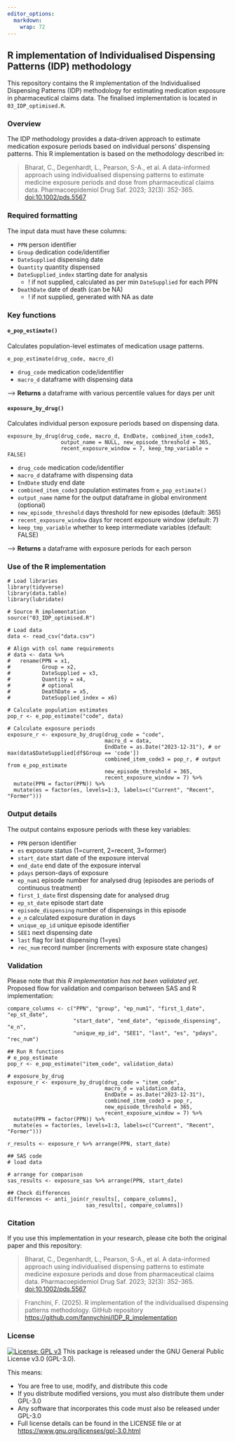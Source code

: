 ```yaml
---
editor_options: 
  markdown: 
    wrap: 72
---
```


## R implementation of Individualised Dispensing Patterns (IDP) methodology

This repository contains the R implementation of the Individualised Dispensing Patterns (IDP) methodology for estimating medication exposure in pharmaceutical claims data. 
The finalised implementation is located in `03_IDP_optimised.R`.

### Overview

The IDP methodology provides a data-driven approach to estimate medication exposure periods based on individual persons' dispensing
patterns. This R implementation is based on the methodology described in: 

> Bharat, C., Degenhardt, L., Pearson, S-A., et al. A data-informed approach using individualised dispensing patterns to estimate medicine exposure periods and dose from pharmaceutical claims data. Pharmacoepidemiol Drug Saf. 2023; 32(3): 352-365. <doi:10.1002/pds.5567>

### Required formatting

The input data must have these columns:

- `PPN` person identifier
- `Group` dedication code/identifier
- `DateSupplied` dispensing date
- `Quantity` quantity dispensed
- `DateSupplied_index` starting date for analysis
    - ! if not supplied, calculated as per min `DateSupplied` for each PPN
- `DeathDate` date of death (can be NA)
    - ! if not supplied, generated with NA as date

### Key functions

#### `e_pop_estimate()`

Calculates population-level estimates of medication usage patterns.

```{r}
e_pop_estimate(drug_code, macro_d)
```

- `drug_code` medication code/identifier
- `macro_d` dataframe with dispensing data

--\> **Returns** a dataframe with various percentile values for days per unit

#### `exposure_by_drug()`

Calculates individual person exposure periods based on dispensing data.

```{r}
exposure_by_drug(drug_code, macro_d, EndDate, combined_item_code3, 
                 output_name = NULL, new_episode_threshold = 365, 
                 recent_exposure_window = 7, keep_tmp_variable = FALSE)
```

- `drug_code` medication code/identifier
- `macro_d` dataframe with dispensing data
- `EndDate` study end date
- `combined_item_code3` population estimates from `e_pop_estimate()`
- `output_name` name for the output dataframe in global environment (optional)
- `new_episode_threshold` days threshold for new episodes (default: 365)
- `recent_exposure_window` days for recent exposure window (default: 7)
- `keep_tmp_variable` whether to keep intermediate variables (default: FALSE)

--\> **Returns** a dataframe with exposure periods for each person


### Use of the R implementation

```{r}
# Load libraries
library(tidyverse)
library(data.table)
library(lubridate)

# Source R implementation
source("03_IDP_optimised.R")

# Load data
data <- read_csv("data.csv")

# Align with col name requirements
# data <- data %>%
#   rename(PPN = x1,               
#          Group = x2,             
#          DateSupplied = x3, 
#          Quantity = x4,
#          # optional
#          DeathDate = x5,
#          DateSupplied_index = x6)

# Calculate population estimates
pop_r <- e_pop_estimate("code", data) 

# Calculate exposure periods
exposure_r <- exposure_by_drug(drug_code = "code",
                               macro_d = data,
                               EndDate = as.Date("2023-12-31"), # or max(data$DateSupplied[df$Group == 'code'])
                               combined_item_code3 = pop_r, # output from e_pop_estimate
                               new_episode_threshold = 365,  
                               recent_exposure_window = 7) %>%
  mutate(PPN = factor(PPN)) %>%
  mutate(es = factor(es, levels=1:3, labels=c("Current", "Recent", "Former")))
```

### Output details

The output contains exposure periods with these key variables:

- `PPN` person identifier
- `es` exposure status (1=current, 2=recent, 3=former)
- `start_date` start date of the exposure interval
- `end_date` end date of the exposure interval
- `pdays` person-days of exposure
- `ep_num1` episode number for analysed drug (episodes are periods of continuous treatment)
- `first_1_date` first dispensing date for analysed drug
- `ep_st_date` episode start date
- `episode_dispensing` number of dispensings in this episode
- `e_n` calculated exposure duration in days
- `unique_ep_id` unique episode identifier
- `SEE1` next dispensing date
- `last` flag for last dispensing (1=yes)
- `rec_num` record number (increments with exposure state changes)

### Validation

Please note that *this R implementation has not been validated yet*.
Proposed flow for validation and comparison between SAS and R implementation:

```{r}
compare_columns <- c("PPN", "group", "ep_num1", "first_1_date", "ep_st_date", 
                     "start_date", "end_date", "episode_dispensing", "e_n", 
                     "unique_ep_id", "SEE1", "last", "es", "pdays", "rec_num")

## Run R functions
# e_pop_estimate
pop_r <- e_pop_estimate("item_code", validation_data) 

# exposure_by_drug
exposure_r <- exposure_by_drug(drug_code = "item_code",
                               macro_d = validation_data,
                               EndDate = as.Date("2023-12-31"), 
                               combined_item_code3 = pop_r,
                               new_episode_threshold = 365,  
                               recent_exposure_window = 7) %>%
  mutate(PPN = factor(PPN)) %>%
  mutate(es = factor(es, levels=1:3, labels=c("Current", "Recent", "Former")))

r_results <- exposure_r %>% arrange(PPN, start_date)

## SAS code
# load data

# arrange for comparison
sas_results <- exposure_sas %>% arrange(PPN, start_date)

## Check differences
differences <- anti_join(r_results[, compare_columns], 
                         sas_results[, compare_columns])
```

### Citation

If you use this implementation in your research, please cite both the original paper and this repository:

> Bharat, C., Degenhardt, L., Pearson, S-A., et al. A data-informed
> approach using individualised dispensing patterns to estimate medicine
> exposure periods and dose from pharmaceutical claims data.
> Pharmacoepidemiol Drug Saf. 2023; 32(3): 352-365.
> <doi:10.1002/pds.5567>

> Franchini, F. (2025). R implementation of the individualised
> dispensing patterns methodology. GitHub repository
> <https://github.com/fannychini/IDP_R_implementation>

### License

[![License: GPL v3](https://img.shields.io/badge/License-GPLv3-blue.svg)](https://www.gnu.org/licenses/gpl-3.0)
This package is released under the GNU General Public License v3.0 (GPL-3.0).

This means: 

- You are free to use, modify, and distribute this code 
- If you distribute modified versions, you must also distribute them under GPL-3.0 
- Any software that incorporates this code must also be released under GPL-3.0 
- Full license details can be found in the LICENSE file or at <https://www.gnu.org/licenses/gpl-3.0.html>
